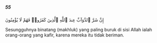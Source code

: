 ##### 55

<span class="ayah">إِنَّ شَرَّ ٱلدَّوَآبِّ عِندَ ٱللَّهِ ٱلَّذِينَ كَفَرُوا۟ فَهُمْ لَا يُؤْمِنُونَ</span>

<span class="ayah_translation">Sesungguhnya binatang (makhluk) yang paling buruk di sisi Allah ialah orang-orang yang kafir, karena mereka itu tidak beriman.</span>
